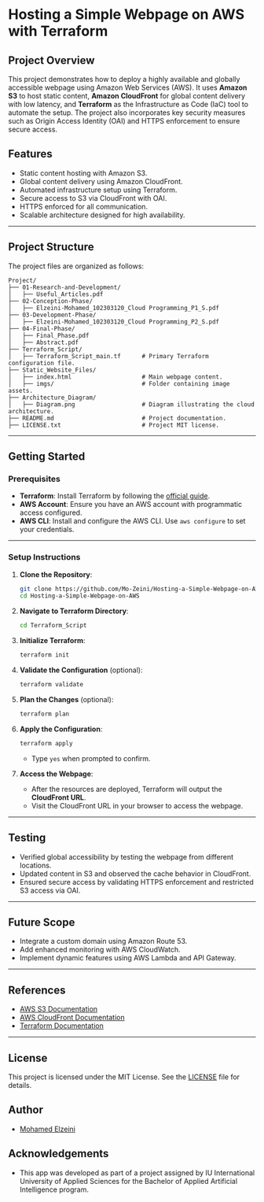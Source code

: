 # Hosting a Simple Webpage on AWS with Terraform

## **Project Overview**
This project demonstrates how to deploy a highly available and globally accessible webpage using Amazon Web Services (AWS). It uses **Amazon S3** to host static content, **Amazon CloudFront** for global content delivery with low latency, and **Terraform** as the Infrastructure as Code (IaC) tool to automate the setup. The project also incorporates key security measures such as Origin Access Identity (OAI) and HTTPS enforcement to ensure secure access.

## **Features**
- Static content hosting with Amazon S3.
- Global content delivery using Amazon CloudFront.
- Automated infrastructure setup using Terraform.
- Secure access to S3 via CloudFront with OAI.
- HTTPS enforced for all communication.
- Scalable architecture designed for high availability.

---

## **Project Structure**
The project files are organized as follows:

```
Project/
├── 01-Research-and-Development/
│   ├── Useful_Articles.pdf
├── 02-Conception-Phase/
│   ├── Elzeini-Mohamed_102303120_Cloud Programming_P1_S.pdf
├── 03-Development-Phase/
│   ├── Elzeini-Mohamed_102303120_Cloud Programming_P2_S.pdf
├── 04-Final-Phase/
│   ├── Final_Phase.pdf
│   ├── Abstract.pdf
├── Terraform_Script/
│   ├── Terraform_Script_main.tf      # Primary Terraform configuration file.
├── Static_Website_Files/
│   ├── index.html                    # Main webpage content.
│   ├── imgs/                         # Folder containing image assets.
├── Architecture_Diagram/     
│   ├── Diagram.png                   # Diagram illustrating the cloud architecture.
├── README.md                         # Project documentation.
├── LICENSE.txt                       # Project MIT license.
```

---

## **Getting Started**

### **Prerequisites**
- **Terraform**: Install Terraform by following the [official guide](https://developer.hashicorp.com/terraform/tutorials/aws-get-started/install-cli).
- **AWS Account**: Ensure you have an AWS account with programmatic access configured.
- **AWS CLI**: Install and configure the AWS CLI. Use `aws configure` to set your credentials.

---

### **Setup Instructions**

1. **Clone the Repository**:
   ```bash
   git clone https://github.com/Mo-Zeini/Hosting-a-Simple-Webpage-on-AWS.git
   cd Hosting-a-Simple-Webpage-on-AWS
   ```

2. **Navigate to Terraform Directory**:
   ```bash
   cd Terraform_Script
   ```

3. **Initialize Terraform**:
   ```bash
   terraform init
   ```

4. **Validate the Configuration** (optional):
   ```bash
   terraform validate
   ```

5. **Plan the Changes** (optional):
   ```bash
   terraform plan
   ```

6. **Apply the Configuration**:
   ```bash
   terraform apply
   ```
   - Type `yes` when prompted to confirm.

7. **Access the Webpage**:
   - After the resources are deployed, Terraform will output the **CloudFront URL**.
   - Visit the CloudFront URL in your browser to access the webpage.

---

## **Testing**
- Verified global accessibility by testing the webpage from different locations.
- Updated content in S3 and observed the cache behavior in CloudFront.
- Ensured secure access by validating HTTPS enforcement and restricted S3 access via OAI.

---

## **Future Scope**
- Integrate a custom domain using Amazon Route 53.
- Add enhanced monitoring with AWS CloudWatch.
- Implement dynamic features using AWS Lambda and API Gateway.

---

## **References**
- [AWS S3 Documentation](https://docs.aws.amazon.com/AmazonS3/latest/userguide/Welcome.html)
- [AWS CloudFront Documentation](https://docs.aws.amazon.com/AmazonCloudFront/latest/DeveloperGuide/Introduction.html)
- [Terraform Documentation](https://developer.hashicorp.com/terraform/intro)

---

## License

This project is licensed under the MIT License. See the [LICENSE](https://github.com/Mo-Zeini/Hosting-a-Simple-Webpage-on-AWS/blob/main/LICENSE.txt) file for details.


## Author

- [Mohamed Elzeini](https://github.com/Mo-Zeini)


## Acknowledgements

- This app was developed as part of a project assigned by IU International University of Applied Sciences for the Bachelor of Applied Artificial Intelligence program.
